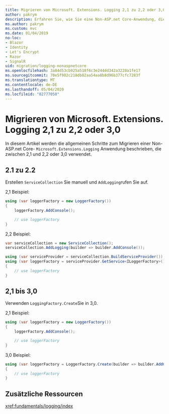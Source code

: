 ```yaml
---
title: Migrieren von Microsoft. Extensions. Logging 2,1 zu 2,2 oder 3,0
author: pakrym
description: Erfahren Sie, wie Sie eine Non-ASP.net Core-Anwendung, die Microsoft. Extensions. Logging verwendet, von 2,1 zu 2,2 oder 3,0 migrieren.
ms.author: pakrym
ms.custom: mvc
ms.date: 01/04/2019
no-loc:
- Blazor
- Identity
- Let's Encrypt
- Razor
- SignalR
uid: migration/logging-nonaspnetcore
ms.openlocfilehash: 3a84d53cb925a518f6c3e244dd342a3228a1fe17
ms.sourcegitcommit: 70e5f982c218db82aa54aa8b8d96b377cfc7283f
ms.translationtype: MT
ms.contentlocale: de-DE
ms.lasthandoff: 05/04/2020
ms.locfileid: "82777058"
---
```

# <a name="migrate-from-microsoftextensionslogging-21-to-22-or-30"></a>Migrieren von Microsoft. Extensions. Logging 2,1 zu 2,2 oder 3,0

In diesem Artikel werden die allgemeinen Schritte zum Migrieren einer Non-ASP.net Core- `Microsoft.Extensions.Logging` Anwendung beschrieben, die zwischen 2,1 und 2,2 oder 3,0 verwendet.

## <a name="21-to-22"></a>2.1 zu 2.2

Erstellen `ServiceCollection` Sie manuell und `AddLogging`rufen Sie auf.

2,1 Beispiel:

```csharp
using (var loggerFactory = new LoggerFactory())
{
    loggerFactory.AddConsole();

    // use loggerFactory
}
```

2,2 Beispiel:

```csharp
var serviceCollection = new ServiceCollection();
serviceCollection.AddLogging(builder => builder.AddConsole());

using (var serviceProvider = serviceCollection.BuildServiceProvider())
using (var loggerFactory = serviceProvider.GetService<ILoggerFactory>())
{
    // use loggerFactory
}
```

## <a name="21-to-30"></a>2,1 bis 3,0

Verwenden `LoggingFactory.Create`Sie in 3,0.

2,1 Beispiel:

```csharp
using (var loggerFactory = new LoggerFactory())
{
    loggerFactory.AddConsole();

    // use loggerFactory
}
```

3,0 Beispiel:

```csharp
using (var loggerFactory = LoggerFactory.Create(builder => builder.AddConsole()))
{
    // use loggerFactory
}
```

## <a name="additional-resources"></a>Zusätzliche Ressourcen

<xref:fundamentals/logging/index>